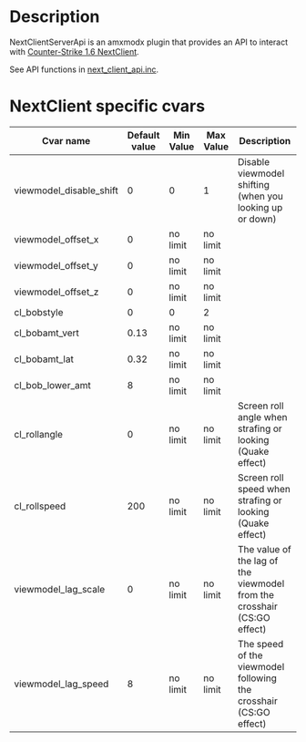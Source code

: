 # Description
NextClientServerApi is an amxmodx plugin that provides an API to interact with [Counter-Strike 1.6 NextClient](https://client.next21.ru/).

See API functions in [next_client_api.inc](https://github.com/Next21Team/NextClientServerApi/blob/main/scripting/include/next_client_api.inc).


# NextClient specific cvars

| Cvar name | Default value | Min Value | Max Value | Description |
| --- | --- | --- | --- | --- |
| viewmodel_disable_shift | 0 | 0 | 1 | Disable viewmodel shifting (when you looking up or down) |
| viewmodel_offset_x | 0 | no limit | no limit |  |
| viewmodel_offset_y | 0 | no limit | no limit |  |
| viewmodel_offset_z | 0 | no limit | no limit |  |
| cl_bobstyle | 0 | 0 | 2 |  |
| cl_bobamt_vert | 0.13 | no limit | no limit |  |
| cl_bobamt_lat | 0.32 | no limit | no limit |  |
| cl_bob_lower_amt | 8 | no limit | no limit |  |
| cl_rollangle | 0 | no limit | no limit | Screen roll angle when strafing or looking (Quake effect) |
| cl_rollspeed | 200 | no limit | no limit | Screen roll speed when strafing or looking (Quake effect) |
| viewmodel_lag_scale | 0 | no limit | no limit | The value of the lag of the viewmodel from the crosshair (CS:GO effect) |
| viewmodel_lag_speed | 8 | no limit | no limit | The speed of the viewmodel following the crosshair (CS:GO effect) |
